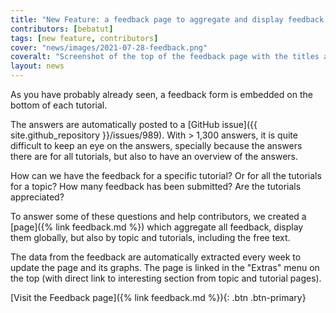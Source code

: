 ```yaml
---
title: "New Feature: a feedback page to aggregate and display feedback answers"
contributors: [bebatut]
tags: [new feature, contributors]
cover: "news/images/2021-07-28-feedback.png"
coveralt: "Screenshot of the top of the feedback page with the titles and 2 graphs: the cumulative number of feedback answers over month for all topics, and a barplot with number of answers for different scores"
layout: news
---
```


As you have probably already seen, a feedback form is embedded on the bottom of each tutorial.

The answers are automatically posted to a [GitHub issue]({{ site.github_repository }}/issues/989). With > 1,300 answers, it is quite difficult to keep an eye on the answers, specially because the answers there are for all tutorials, but also to have an overview of the answers.

How can we have the feedback for a specific tutorial? Or for all the tutorials for a topic? How many feedback has been submitted? Are the tutorials appreciated?

To answer some of these questions and help contributors, we created a [page]({% link feedback.md %}) which aggregate all feedback, display them globally, but also by topic and tutorials, including the free text.

The data from the feedback are automatically extracted every week to update the page and its graphs. The page is linked in the "Extras" menu on the top (with direct link to interesting section from topic and tutorial pages).

[Visit the Feedback page]({% link feedback.md %}){: .btn .btn-primary}
